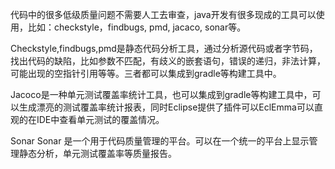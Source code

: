 代码中的很多低级质量问题不需要人工去审查，java开发有很多现成的工具可以使用，比如：checkstyle，findbugs, pmd, jacaco, sonar等。

Checkstyle,findbugs,pmd是静态代码分析工具，通过分析源代码或者字节码，找出代码的缺陷，比如参数不匹配，有歧义的嵌套语句，错误的递归，非法计算，可能出现的空指针引用等等。三者都可以集成到gradle等构建工具中。

Jacoco是一种单元测试覆盖率统计工具，也可以集成到gradle等构建工具中，可以生成漂亮的测试覆盖率统计报表，同时Eclipse提供了插件可以EclEmma可以直观的在IDE中查看单元测试的覆盖情况。

Sonar Sonar 是一个用于代码质量管理的平台。可以在一个统一的平台上显示管理静态分析，单元测试覆盖率等质量报告。